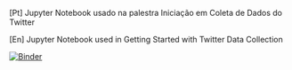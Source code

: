 [Pt]
Jupyter Notebook usado na palestra Iniciação em Coleta de Dados do Twitter

[En]
Jupyter Notebook used in Getting Started with Twitter Data Collection

[![Binder](https://mybinder.org/badge.svg)](https://mybinder.org/v2/gh/NewtonGaliza/Iniciacao_em_Coleta_de_Dados_do_Twitter/blob/master/Inicia%C3%A7%C3%A3o%20em%20Coleta%20de%20Dados%20-%20Twitter-.ipynb/master)
